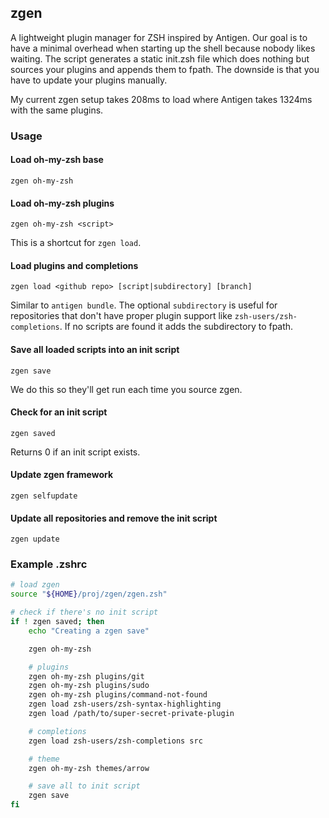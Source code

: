 ## zgen

A lightweight plugin manager for ZSH inspired by Antigen. Our goal is to have a minimal overhead when starting up the shell because nobody likes waiting. The script generates a static init.zsh file which does nothing but sources your plugins and appends them to fpath. The downside is that you have to update your plugins manually.

My current zgen setup takes 208ms to load where Antigen takes 1324ms with the same plugins.

### Usage

#### Load oh-my-zsh base
    zgen oh-my-zsh

#### Load oh-my-zsh plugins
    zgen oh-my-zsh <script>
This is a shortcut for `zgen load`.

#### Load plugins and completions
    zgen load <github repo> [script|subdirectory] [branch]
Similar to `antigen bundle`. The optional `subdirectory` is useful for repositories that don't have proper plugin support like `zsh-users/zsh-completions`. If no scripts are found it adds the subdirectory to fpath.

#### Save all loaded scripts into an init script
    zgen save
We do this so they'll get run each time you source zgen.

#### Check for an init script
    zgen saved
Returns 0 if an init script exists.

#### Update zgen framework
    zgen selfupdate

#### Update all repositories and remove the init script
    zgen update

### Example .zshrc

```zsh
# load zgen
source "${HOME}/proj/zgen/zgen.zsh"

# check if there's no init script
if ! zgen saved; then
    echo "Creating a zgen save"

    zgen oh-my-zsh

    # plugins
    zgen oh-my-zsh plugins/git
    zgen oh-my-zsh plugins/sudo
    zgen oh-my-zsh plugins/command-not-found
    zgen load zsh-users/zsh-syntax-highlighting
    zgen load /path/to/super-secret-private-plugin

    # completions
    zgen load zsh-users/zsh-completions src

    # theme
    zgen oh-my-zsh themes/arrow

    # save all to init script
    zgen save
fi
```
